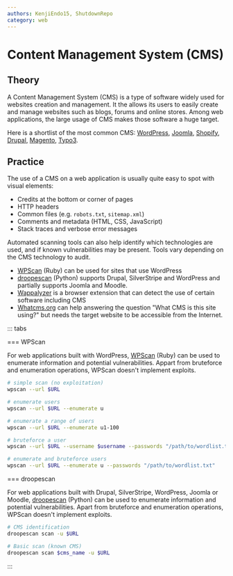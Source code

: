 ```yaml
---
authors: KenjiEndo15, ShutdownRepo
category: web
---
```


# Content Management System (CMS)

## Theory

A Content Management System (CMS) is a type of software widely used for websites creation and management. It the allows its users to easily create and manage websites such as blogs, forums and online stores. Among web applications, the large usage of CMS makes those software a huge target.

Here is a shortlist of the most common CMS: [WordPress](https://wordpress.com/), [Joomla](https://www.joomla.org/), [Shopify](https://www.shopify.com/), [Drupal](https://www.drupal.org/), [Magento](https://magento.com/), [Typo3](https://typo3.org/).

## Practice

The use of a CMS on a web application is usually quite easy to spot with visual elements:

* Credits at the bottom or corner of pages
* HTTP headers
* Common files (e.g. `robots.txt`, `sitemap.xml`)
* Comments and metadata (HTML, CSS, JavaScript)
* Stack traces and verbose error messages

Automated scanning tools can also help identify which technologies are used, and if known vulnerabilities may be present. Tools vary depending on the CMS technology to audit.

* [WPScan](https://github.com/wpscanteam/wpscan) (Ruby) can be used for sites that use WordPress
* [droopescan](https://github.com/SamJoan/droopescan) (Python) supports Drupal, SilverStripe and WordPress and partially supports Joomla and Moodle.
* [Wappalyzer](https://www.wappalyzer.com/) is a browser extension that can detect the use of certain software including CMS
* [Whatcms.org](https://whatcms.org/) can help answering the question "What CMS is this site using?" but needs the target website to be accessible from the Internet.

::: tabs

=== WPScan

For web applications built with WordPress, [WPScan](https://github.com/wpscanteam/wpscan) (Ruby) can be used to enumerate information and potential vulnerabilities. Appart from bruteforce and enumeration operations, WPScan doesn't implement exploits.

```bash
# simple scan (no exploitation)
wpscan --url $URL

# enumerate users
wpscan --url $URL --enumerate u

# enumerate a range of users
wpscan --url $URL --enumerate u1-100

# bruteforce a user
wpscan --url $URL --username $username --passwords "/path/to/wordlist.txt"

# enumerate and bruteforce users
wpscan --url $URL --enumerate u --passwords "/path/to/wordlist.txt"
```


=== droopescan

For web applications built with Drupal, SilverStripe, WordPress, Joomla or Moodle, [droopescan](https://github.com/SamJoan/droopescan) (Python) can be used to enumerate information and potential vulnerabilities. Apart from bruteforce and enumeration operations, WPScan doesn't implement exploits.

```bash
# CMS identification
droopescan scan -u $URL

# Basic scan (known CMS)
droopescan scan $cms_name -u $URL
```

:::